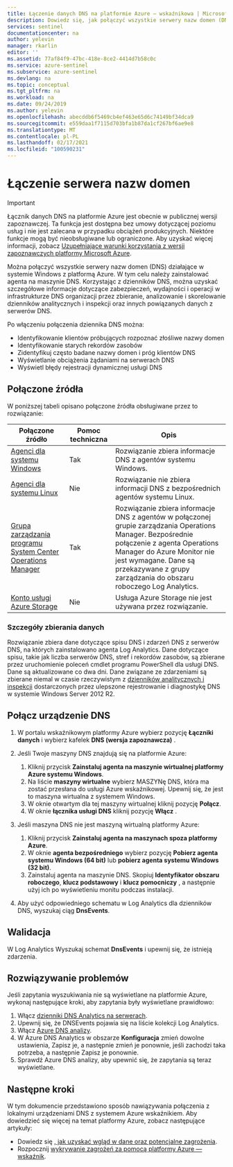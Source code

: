 ```yaml
---
title: Łączenie danych DNS na platformie Azure — wskaźnikowa | Microsoft Docs
description: Dowiedz się, jak połączyć wszystkie serwery nazw domen (DNS) działające w systemie Windows z platformą Azure, instalując agenta na maszynie DNS.
services: sentinel
documentationcenter: na
author: yelevin
manager: rkarlin
editor: ''
ms.assetid: 77af84f9-47bc-418e-8ce2-4414d7b58c0c
ms.service: azure-sentinel
ms.subservice: azure-sentinel
ms.devlang: na
ms.topic: conceptual
ms.tgt_pltfrm: na
ms.workload: na
ms.date: 09/24/2019
ms.author: yelevin
ms.openlocfilehash: abecddb6f5469cb4ef463e65d6c74149bf34dca9
ms.sourcegitcommit: e559daa1f7115d703bfa1b87da1cf267bf6ae9e8
ms.translationtype: MT
ms.contentlocale: pl-PL
ms.lasthandoff: 02/17/2021
ms.locfileid: "100590231"
---
```

# <a name="connect-your-domain-name-server"></a>Łączenie serwera nazw domen

> [!IMPORTANT]
> Łącznik danych DNS na platformie Azure jest obecnie w publicznej wersji zapoznawczej.
> Ta funkcja jest dostępna bez umowy dotyczącej poziomu usług i nie jest zalecana w przypadku obciążeń produkcyjnych. Niektóre funkcje mogą być nieobsługiwane lub ograniczone. Aby uzyskać więcej informacji, zobacz [Uzupełniające warunki korzystania z wersji zapoznawczych platformy Microsoft Azure](https://azure.microsoft.com/support/legal/preview-supplemental-terms/).

Można połączyć wszystkie serwery nazw domen (DNS) działające w systemie Windows z platformą Azure. W tym celu należy zainstalować agenta na maszynie DNS. Korzystając z dzienników DNS, można uzyskać szczegółowe informacje dotyczące zabezpieczeń, wydajności i operacji w infrastrukturze DNS organizacji przez zbieranie, analizowanie i skorelowanie dzienników analitycznych i inspekcji oraz innych powiązanych danych z serwerów DNS.

Po włączeniu połączenia dziennika DNS można:
- Identyfikowanie klientów próbujących rozpoznać złośliwe nazwy domen
- Identyfikowanie starych rekordów zasobów
- Zidentyfikuj często badane nazwy domen i próg klientów DNS
- Wyświetlanie obciążenia żądaniami na serwerach DNS
- Wyświetl błędy rejestracji dynamicznej usługi DNS

## <a name="connected-sources"></a>Połączone źródła

W poniższej tabeli opisano połączone źródła obsługiwane przez to rozwiązanie:

| **Połączone źródło** | **Pomoc techniczna** | **Opis** |
| --- | --- | --- |
| [Agenci dla systemu Windows](../azure-monitor/agents/agent-windows.md) | Tak | Rozwiązanie zbiera informacje DNS z agentów systemu Windows. |
| [Agenci dla systemu Linux](../azure-monitor/vm/quick-collect-linux-computer.md) | Nie | Rozwiązanie nie zbiera informacji DNS z bezpośrednich agentów systemu Linux. |
| [Grupa zarządzania programu System Center Operations Manager](../azure-monitor/agents/om-agents.md) | Tak | Rozwiązanie zbiera informacje DNS z agentów w połączonej grupie zarządzania Operations Manager. Bezpośrednie połączenie z agenta Operations Manager do Azure Monitor nie jest wymagane. Dane są przekazywane z grupy zarządzania do obszaru roboczego Log Analytics. |
| [Konto usługi Azure Storage](../azure-monitor/essentials/resource-logs.md#send-to-log-analytics-workspace) | Nie | Usługa Azure Storage nie jest używana przez rozwiązanie. |

### <a name="data-collection-details"></a>Szczegóły zbierania danych

Rozwiązanie zbiera dane dotyczące spisu DNS i zdarzeń DNS z serwerów DNS, na których zainstalowano agenta Log Analytics. Dane dotyczące spisu, takie jak liczba serwerów DNS, stref i rekordów zasobów, są zbierane przez uruchomienie poleceń cmdlet programu PowerShell dla usługi DNS. Dane są aktualizowane co dwa dni. Dane związane ze zdarzeniami są zbierane niemal w czasie rzeczywistym z [dzienników analitycznych i inspekcji](/previous-versions/windows/it-pro/windows-server-2012-R2-and-2012/dn800669(v=ws.11)#enhanc) dostarczonych przez ulepszone rejestrowanie i diagnostykę DNS w systemie Windows Server 2012 R2.


## <a name="connect-your-dns-appliance"></a>Połącz urządzenie DNS

1. W portalu wskaźnikowym platformy Azure wybierz pozycję **Łączniki danych** i wybierz kafelek **DNS (wersja zapoznawcza)** .
1. Jeśli Twoje maszyny DNS znajdują się na platformie Azure:
    1. Kliknij przycisk **Zainstaluj agenta na maszynie wirtualnej platformy Azure systemu Windows**.
    1. Na liście **maszyny wirtualne** wybierz MASZYNę DNS, która ma zostać przesłana do usługi Azure wskaźnikowej. Upewnij się, że jest to maszyna wirtualna z systemem Windows.
    1. W oknie otwartym dla tej maszyny wirtualnej kliknij pozycję **Połącz**.  
    1. W oknie **łącznika usługi DNS** kliknij pozycję **Włącz** . 

2. Jeśli maszyna DNS nie jest maszyną wirtualną platformy Azure:
    1. Kliknij przycisk **Zainstaluj agenta na maszynach spoza platformy Azure**.
    1. W oknie **agenta bezpośredniego** wybierz pozycję **Pobierz agenta systemu Windows (64 bit)** lub **pobierz agenta systemu Windows (32 bit)**.
    1. Zainstaluj agenta na maszynie DNS. Skopiuj **Identyfikator obszaru roboczego**, **klucz podstawowy** i **klucz pomocniczy** , a następnie użyj ich po wyświetleniu monitu podczas instalacji.

3. Aby użyć odpowiedniego schematu w Log Analytics dla dzienników DNS, wyszukaj ciąg **DnsEvents**.

## <a name="validate"></a>Walidacja 

W Log Analytics Wyszukaj schemat **DnsEvents** i upewnij się, że istnieją zdarzenia.

## <a name="troubleshooting"></a>Rozwiązywanie problemów

Jeśli zapytania wyszukiwania nie są wyświetlane na platformie Azure, wykonaj następujące kroki, aby zapytania były wyświetlane prawidłowo:
1. Włącz [dzienniki DNS Analytics na serwerach](/previous-versions/windows/it-pro/windows-server-2012-R2-and-2012/dn800669(v=ws.11)).
2. Upewnij się, że DNSEvents pojawia się na liście kolekcji Log Analytics.
3. Włącz [Azure DNS analizy](../azure-monitor/insights/dns-analytics.md).
4. W Azure DNS Analytics w obszarze **Konfiguracja** zmień dowolne ustawienia, Zapisz je, a następnie zmień je ponownie, jeśli zachodzi taka potrzeba, a następnie Zapisz je ponownie.
5. Sprawdź Azure DNS analizy, aby upewnić się, że zapytania są teraz wyświetlane.

## <a name="next-steps"></a>Następne kroki

W tym dokumencie przedstawiono sposób nawiązywania połączenia z lokalnymi urządzeniami DNS z systemem Azure wskaźnikiem. Aby dowiedzieć się więcej na temat platformy Azure, zobacz następujące artykuły:
- Dowiedz się [, jak uzyskać wgląd w dane oraz potencjalne zagrożenia](quickstart-get-visibility.md).
- Rozpocznij [wykrywanie zagrożeń za pomocą platformy Azure — wskaźnik](tutorial-detect-threats-built-in.md).